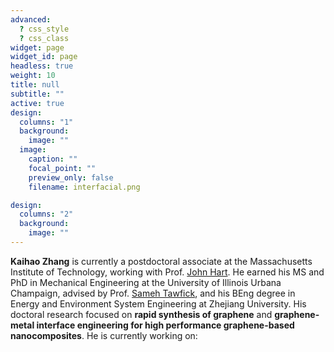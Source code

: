 ```yaml
---
advanced:
  ? css_style
  ? css_class
widget: page
widget_id: page
headless: true
weight: 10
title: null
subtitle: ""
active: true
design:
  columns: "1"
  background:
    image: ""
  image:
    caption: ""
    focal_point: ""
    preview_only: false
    filename: interfacial.png

design:
  columns: "2"
  background:
    image: ""
---
```

<span style="font-size: 1em; line-height: normal;">**Kaihao Zhang** is currently a postdoctoral associate at the Massachusetts Institute of Technology, working with Prof. [John Hart](https://mechanosynthesis.mit.edu/). He earned his MS and PhD in Mechanical Engineering at the University of Illinois Urbana Champaign, advised by Prof. [Sameh Tawfick](https://tawfick.mechse.illinois.edu/), and his BEng degree in Energy and Environment System Engineering at Zhejiang University. His doctoral research focused on **rapid synthesis of graphene** and **graphene-metal interface engineering for high performance graphene-based nanocomposites**. He is currently working on:</span>

